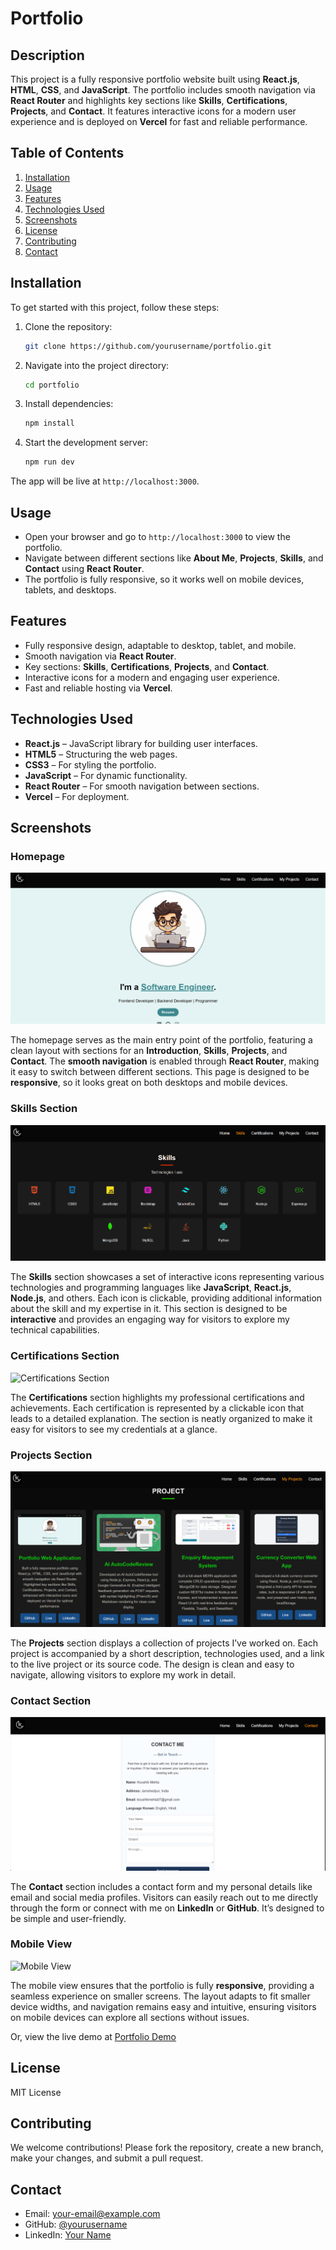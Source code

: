 # Portfolio

## Description
This project is a fully responsive portfolio website built using **React.js**, **HTML**, **CSS**, and **JavaScript**. The portfolio includes smooth navigation via **React Router** and highlights key sections like **Skills**, **Certifications**, **Projects**, and **Contact**. It features interactive icons for a modern user experience and is deployed on **Vercel** for fast and reliable performance.

## Table of Contents
1. [Installation](#installation)
2. [Usage](#usage)
3. [Features](#features)
4. [Technologies Used](#technologies-used)
5. [Screenshots](#screenshots)
6. [License](#license)
7. [Contributing](#contributing)
8. [Contact](#contact)

## Installation

To get started with this project, follow these steps:

1. Clone the repository:
    ```bash
    git clone https://github.com/yourusername/portfolio.git
    ```

2. Navigate into the project directory:
    ```bash
    cd portfolio
    ```

3. Install dependencies:
    ```bash
    npm install
    ```

4. Start the development server:
    ```bash
    npm run dev
    ```

The app will be live at `http://localhost:3000`.

## Usage

- Open your browser and go to `http://localhost:3000` to view the portfolio.
- Navigate between different sections like **About Me**, **Projects**, **Skills**, and **Contact** using **React Router**.
- The portfolio is fully responsive, so it works well on mobile devices, tablets, and desktops.

## Features

- Fully responsive design, adaptable to desktop, tablet, and mobile.
- Smooth navigation via **React Router**.
- Key sections: **Skills**, **Certifications**, **Projects**, and **Contact**.
- Interactive icons for a modern and engaging user experience.
- Fast and reliable hosting via **Vercel**.

## Technologies Used

- **React.js** – JavaScript library for building user interfaces.
- **HTML5** – Structuring the web pages.
- **CSS3** – For styling the portfolio.
- **JavaScript** – For dynamic functionality.
- **React Router** – For smooth navigation between sections.
- **Vercel** – For deployment.
## Screenshots

### Homepage
![Homepage](public/Images/homepages.png)

The homepage serves as the main entry point of the portfolio, featuring a clean layout with sections for an **Introduction**, **Skills**, **Projects**, and **Contact**. The **smooth navigation** is enabled through **React Router**, making it easy to switch between different sections. This page is designed to be **responsive**, so it looks great on both desktops and mobile devices.

### Skills Section
![Skills Section](public/Images/skills.png)

The **Skills** section showcases a set of interactive icons representing various technologies and programming languages like **JavaScript**, **React.js**, **Node.js**, and others. Each icon is clickable, providing additional information about the skill and my expertise in it. This section is designed to be **interactive** and provides an engaging way for visitors to explore my technical capabilities.

### Certifications Section
![Certifications Section](assets/certificate.png)

The **Certifications** section highlights my professional certifications and achievements. Each certification is represented by a clickable icon that leads to a detailed explanation. The section is neatly organized to make it easy for visitors to see my credentials at a glance.

### Projects Section
![Projects Section](public/Images/projects.png)

The **Projects** section displays a collection of projects I’ve worked on. Each project is accompanied by a short description, technologies used, and a link to the live project or its source code. The design is clean and easy to navigate, allowing visitors to explore my work in detail.

### Contact Section
![Contact Section](public/Images/contact.png)

The **Contact** section includes a contact form and my personal details like email and social media profiles. Visitors can easily reach out to me directly through the form or connect with me on **LinkedIn** or **GitHub**. It’s designed to be simple and user-friendly.

### Mobile View
![Mobile View](assets/mobile-view.png)

The mobile view ensures that the portfolio is fully **responsive**, providing a seamless experience on smaller screens. The layout adapts to fit smaller device widths, and navigation remains easy and intuitive, ensuring visitors on mobile devices can explore all sections without issues.

Or, view the live demo at [Portfolio Demo](https://your-portfolio.vercel.app)


## License

MIT License

## Contributing

We welcome contributions! Please fork the repository, create a new branch, make your changes, and submit a pull request.

## Contact

- Email: your-email@example.com
- GitHub: [@yourusername](https://github.com/yourusername)
- LinkedIn: [Your Name](https://www.linkedin.com/in/your-profile)
